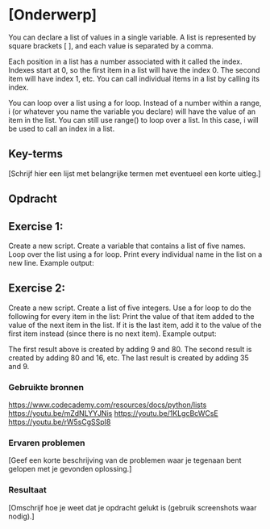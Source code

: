 # [Onderwerp]
You can declare a list of values in a single variable. A list is represented by square brackets  [ ], and each value is separated by a comma.

Each position in a list has a number associated with it called the index. Indexes start at 0, so the first item in a list will have the index 0. The second item will have index 1, etc. You can call individual items in a list by calling its index.

You can loop over a list using a for loop. Instead of a number within a range, i (or whatever you name the variable you declare) will have the value of an item in the list. You can still use range() to loop over a list. In this case, i will be used to call an index in a list.

## Key-terms
[Schrijf hier een lijst met belangrijke termen met eventueel een korte uitleg.]

## Opdracht

## Exercise 1:
Create a new script.
Create a variable that contains a list of five names.
Loop over the list using a for loop. Print every individual name in the list on a new line.
Example output:

## Exercise 2:
Create a new script.
Create a list of five integers.
Use a for loop to do the following for every item in the list:
Print the value of that item added to the value of the next item in the list. If it is the last item, add it to the value of the first item instead (since there is no next item).
Example output:

The first result above is created by adding 9 and 80. The second result is created by adding 80 and 16, etc. The last result is created by adding 35 and 9.



### Gebruikte bronnen
https://www.codecademy.com/resources/docs/python/lists
https://youtu.be/mZdNLYYJNis
https://youtu.be/1KLgcBcWCsE
https://youtu.be/rW5sCgSSpI8

### Ervaren problemen
[Geef een korte beschrijving van de problemen waar je tegenaan bent gelopen met je gevonden oplossing.]

### Resultaat
[Omschrijf hoe je weet dat je opdracht gelukt is (gebruik screenshots waar nodig).]
